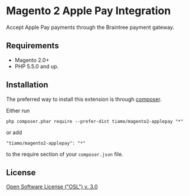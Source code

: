 Magento 2 Apple Pay Integration
====
Accept Apple Pay payments through the Braintree payment gateway.

## Requirements
* Magento 2.0+
* PHP 5.5.0 and up.

## Installation

The preferred way to install this extension is through [composer](http://getcomposer.org/download/).

Either run

```
php composer.phar require --prefer-dist tiamo/magento2-applepay "*"
```

or add

```
"tiamo/magento2-applepay": "*"
```

to the require section of your `composer.json` file.

## License
[Open Software License ("OSL") v. 3.0](https://opensource.org/licenses/OSL-3.0)
